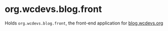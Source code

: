 # org.wcdevs.blog.front

Holds `org.wcdevs.blog.front`, the front-end application for [blog.wcdevs.org](https://blog.wcdevs.org)
